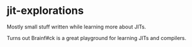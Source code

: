 # jit-explorations

Mostly small stuff written while learning more about JITs.

Turns out Brainf#ck is a great playground for learning JITs and compilers.
